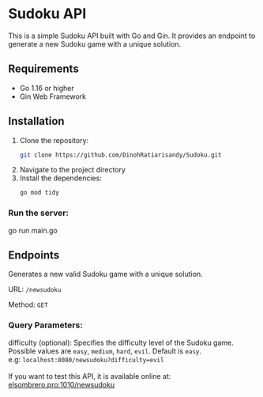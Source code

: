 # Sudoku API

This is a simple Sudoku API built with Go and Gin. It provides an endpoint to generate a new Sudoku game with a unique solution.

## Requirements

- Go 1.16 or higher
- Gin Web Framework

## Installation

1. Clone the repository:
   ```sh
   git clone https://github.com/DinohRatiarisandy/Sudoku.git

2. Navigate to the project directory
3. Install the dependencies:
   ```sh
   go mod tidy

### Run the server:
go run main.go

## Endpoints
Generates a new valid Sudoku game with a unique solution.

URL: `/newsudoku`

Method: `GET`

### Query Parameters:

difficulty (optional): Specifies the difficulty level of the Sudoku game. Possible values are `easy`, `medium`, `hard`, `evil`. Default is `easy`.
</br>
e.g: `localhost:8080/newsudoku?difficulty=evil`
</br></br>
If you want to test this API, it is available online at: [elsombrero.pro:1010/newsudoku](http://elsombrero.pro:1010/newsudoku)


 

